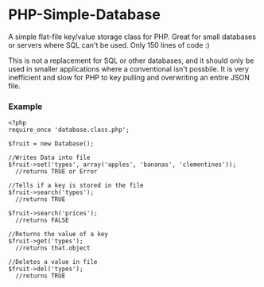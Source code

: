 # PHP-Simple-Database

A simple flat-file key/value storage class for PHP. Great for small databases or servers where SQL can't be used. Only 150 lines of code :)

This is not a replacement for SQL or other databases, and it should only be used in smaller applications where a conventional isn't possbile. It is very inefficient and slow for PHP to key pulling and overwriting an entire JSON file. 

### Example

```
<?php
require_once 'database.class.php';

$fruit = new Database();

//Writes Data into file
$fruit->set('types', array('apples', 'bananas', 'clementines'));
  //returns TRUE or Error

//Tells if a key is stored in the file
$fruit->search('types');
  //returns TRUE
  
$fruit->search('prices');
  //returns FALSE
  
//Returns the value of a key
$fruit->get('types');
  //returns that.object

//Deletes a value in file
$fruit->del('types');
  //returns TRUE

```
